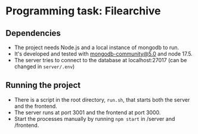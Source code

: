 # Programming task: Filearchive

## Dependencies
- The project needs Node.js and a local instance of mongodb to run.
- It's developed and tested with mongodb-community@5.0 and node 17.5.
- The server tries to connect to the database at localhost:27017 (can be changed in `server/.env`)

## Running the project
- There is a script in the root directory, `run.sh`, that starts both the server and the frontend. 
- The server runs at port 3001 and the frontend at port 3000.
- Start the processes manually by running `npm start` in /server and /frontend.